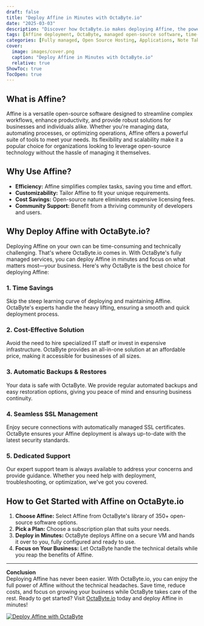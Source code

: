 ```yaml
---
draft: false
title: "Deploy Affine in Minutes with OctaByte.io"
date: "2025-03-03"
description: "Discover how OctaByte.io makes deploying Affine, the powerful open-source software, effortless and hassle-free. Save time, reduce costs, and enjoy fully managed services with automatic backups, SSL management, and expert support."
tags: [Affine deployment, OctaByte, managed open-source software, time-saving software deployment, cost-effective IT solutions, automatic backups, SSL management, open-source software hosting, Affine benefits, OctaByte services]
categories: [Fully managed, Open Source Hosting, Applications, Note Taking]
cover:
  image: images/cover.png
  caption: "Deploy Affine in Minutes with OctaByte.io"
  relative: true
ShowToc: true
TocOpen: true
---
```



## What is Affine?

Affine is a versatile open-source software designed to streamline complex workflows, enhance productivity, and provide robust solutions for businesses and individuals alike. Whether you're managing data, automating processes, or optimizing operations, Affine offers a powerful suite of tools to meet your needs. Its flexibility and scalability make it a popular choice for organizations looking to leverage open-source technology without the hassle of managing it themselves.

## Why Use Affine?

- **Efficiency:** Affine simplifies complex tasks, saving you time and effort.  
- **Customizability:** Tailor Affine to fit your unique requirements.  
- **Cost Savings:** Open-source nature eliminates expensive licensing fees.  
- **Community Support:** Benefit from a thriving community of developers and users.  

## Why Deploy Affine with OctaByte.io?

Deploying Affine on your own can be time-consuming and technically challenging. That's where OctaByte.io comes in. With OctaByte's fully managed services, you can deploy Affine in minutes and focus on what matters most—your business. Here's why OctaByte is the best choice for deploying Affine:

### 1. **Time Savings**  
Skip the steep learning curve of deploying and maintaining Affine. OctaByte's experts handle the heavy lifting, ensuring a smooth and quick deployment process.

### 2. **Cost-Effective Solution**  
Avoid the need to hire specialized IT staff or invest in expensive infrastructure. OctaByte provides an all-in-one solution at an affordable price, making it accessible for businesses of all sizes.

### 3. **Automatic Backups & Restores**  
Your data is safe with OctaByte. We provide regular automated backups and easy restoration options, giving you peace of mind and ensuring business continuity.

### 4. **Seamless SSL Management**  
Enjoy secure connections with automatically managed SSL certificates. OctaByte ensures your Affine deployment is always up-to-date with the latest security standards.

### 5. **Dedicated Support**  
Our expert support team is always available to address your concerns and provide guidance. Whether you need help with deployment, troubleshooting, or optimization, we've got you covered.

## How to Get Started with Affine on OctaByte.io

1. **Choose Affine:** Select Affine from OctaByte's library of 350+ open-source software options.  
2. **Pick a Plan:** Choose a subscription plan that suits your needs.  
3. **Deploy in Minutes:** OctaByte deploys Affine on a secure VM and hands it over to you, fully configured and ready to use.  
4. **Focus on Your Business:** Let OctaByte handle the technical details while you reap the benefits of Affine.  

---

**Conclusion**  
Deploying Affine has never been easier. With OctaByte.io, you can enjoy the full power of Affine without the technical headaches. Save time, reduce costs, and focus on growing your business while OctaByte takes care of the rest. Ready to get started? Visit [OctaByte.io](https://octabyte.io) today and deploy Affine in minutes!

[![Deploy Affine with OctaByte](/images/deploy-on-octabyte.png)](https://octabyte.io/fully-managed-open-source-services/applications/note-taking/affine)
